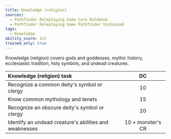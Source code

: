 ```yaml
---
title: Knowledge (religion)
sources:
  - Pathfinder Roleplaying Game Core Rulebook
  - Pathfinder Roleplaying Game Pathfinder Unchained
tags:
  - Knowledge
ability_score: Int
trained_only: true
---
```


Knowledge (religion) covers gods and goddesses, mythic history, ecclesiastic tradition, holy symbols, and undead creatures.

| Knowledge (religion) task                              |        DC         |
|:-------------------------------------------------------|:-----------------:|
| Recognize a common deity's symbol or clergy            |        10         |
| Know common mythology and tenets                       |        15         |
| Recognize an obscure deity's symbol or clergy          |        20         |
| Identify an undead creature's abilities and weaknesses | 10 + monster's CR |
